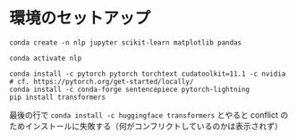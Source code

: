 # 環境のセットアップ
```
conda create -n nlp jupyter scikit-learn matplotlib pandas

conda activate nlp

conda install -c pytorch pytorch torchtext cudatoolkit=11.1 -c nvidia  # cf. https://pytorch.org/get-started/locally/
conda install -c conda-forge sentencepiece pytorch-lightning
pip install transformers
```
最後の行で `conda install -c huggingface transformers` とやると conflict のためインストールに失敗する（何がコンフリクトしているのかは表示されず）
